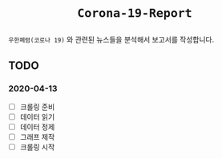 # <p align=center>`Corona-19-Report`</p>
`우한폐렴(코로나 19)` 와 관련된 뉴스들을 분석해서 보고서를 작성합니다.


## TODO

### 2020-04-13
- [ ] 크롤링 준비
- [ ] 데이터 읽기
- [ ] 데이터 정제
- [ ] 그래프 제작
- [ ] 크롤링 시작

